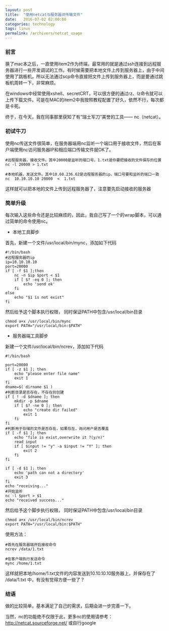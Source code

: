 ```yaml
---
layout: post
title:  "使用netcat与服务器间传输文件"
date:   2016-07-02 02:00:00
categories: technology
tags: linux
permalink: /archivers/netcat_usage
---
```


### 前言
换了mac本之后，一直使用item2作为终端，最常用的就是通过ssh连接到远程服务器进行一些开发调试的工作。有时候需要把本地文件上传到服务器上，由于中间使用了跳板机，所以无法通过scp命令直接把文件上传到服务器上，而是要通过跳板机周转一下，非常麻烦。

在windows中经常使用xshell、secretCRT，可以很方便的通过rz、lz命令就可以上传下载文件。可是在MAC的item2中我按照教程配置了好久，依然不行，每次都是卡死。

终于，在今天，我在同事那里获知了有“瑞士军刀”美誉的工具—— nc（netcat）。

### 初试牛刀
使用nc传送文件很简单，在服务器端用nc监听一个端口用于接收文件，然后在客户端使用nc访问服务器IP和相应端口传输文件就OK了。

```
#远程服务器，接收文件。其中20000是监听的端口号，1.txt是你要把接收的文件保存的位置
nc -l 20000 > 1.txt

#本地机器，发送文件。其中10.60.236.62是远程服务器的ip，端口号要和监听的端口一致
nc  10.10.10.10 20000  <  1.txt
```

这样就可以把本地的文件上传到远程服务器了，注意要先启动接收的服务器

### 简单升级
每次输入这些命令还是比较麻烦的，因此，我自己写了一个的wrap脚本，可以通过简单的命令使用nc。

- 本地工具脚步 

首先，新建一个文件/usr/local/bin/mync，添加如下代码

```
#!/bin/bash
#远程服务器的ip
ip=10.10.10.10
port=20000
if [ -f $1 ];then
    nc -n $ip $port < $1
    if [ $? -eq 0 ]; then
        echo 'send ok'
    fi
else
    echo "$1 is not exist"
fi
```

然后给予这个脚本执行权限， 同时保证PATH中包含/usr/local/bin目录

```
chmod a+x /usr/local/bin/mync
export PATH="/usr/local/bin:$PATH"
```

- 服务器端工具脚步

新建一个文件/usr/local/bin/ncrev，添加如下代码

```
#!/bin/bash

port=20000
if [ -z $1 ]; then
    echo "please enter file name"
    exit 1
fi
dname=$( dirname $1 )
#判断目录是否存在，不存在则创建
if [ ! -d $dname ]; then
    mkdir -p $dname
    if [ $? -ne 0 ]; then
        echo "create dir failed"
        exit 1
    fi
fi
#判断用于存储的文件是否存在，如果存在，询问用户是否覆盖
if [ -f $1 ]; then
    echo "file is exist,overwrite it ?(y/n)"
    read input
    if [ $input != "y" -a $input != "Y" ]; then
        exit 2
    fi
fi

if [ -d $1 ]; then
    echo 'path can not a directory'
    exit 3
fi
echo "receiving..."
#开始监听
nc -l $port > $1
echo "received success..."
```

然后给予这个脚步执行权限， 同时保证PATH中包含/usr/local/bin目录

```
chmod a+x /usr/local/bin/ncrev
export PATH="/usr/local/bin:$PATH"
```

使用方法：

```
#首先在服务器端开启接收命令
ncrev /data/1.txt

#在客户端执行发送命令
mync /home/1.txt
```


这样就把本地/home/1.txt文件的内容发送到10.10.10.10服务器上，并保存在了 /data/1.txt 中，有没有觉得方便一些了？

### 结语

做的比较简单，基本满足了自己的需求，后期会进一步完善一下。

当然，nc的功能绝不仅限于此，更多nc的使用请参考： <http://netcat.sourceforge.net/> 或自行google